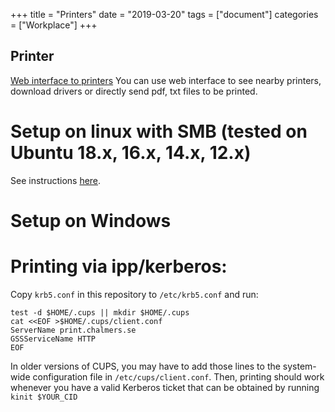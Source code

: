 +++
title =  "Printers"
date  = "2019-03-20"
tags = ["document"]
categories = ["Workplace"]
+++


## Printer
[Web interface to printers](https://print.chalmers.se/auth/uploadme.cgi)
You can use web interface to see nearby printers, download drivers or directly send pdf, txt files to be printed.

# Setup on linux with SMB (tested on Ubuntu 18.x, 16.x, 14.x, 12.x)

See instructions [here](https://student.portal.chalmers.se/en/contactservice/ITServices/self-administered/linux/printing/Sidor/connect-to-printer.aspx).

# Setup on Windows

[//]: # (TODO!)

# Printing via ipp/kerberos:
Copy `krb5.conf` in this repository to `/etc/krb5.conf` and
run:
~~~~
test -d $HOME/.cups || mkdir $HOME/.cups
cat <<EOF >$HOME/.cups/client.conf
ServerName print.chalmers.se
GSSServiceName HTTP
EOF
~~~~
In older versions of CUPS, you may have to add those lines to the system-wide configuration file in `/etc/cups/client.conf`.
Then, printing should work whenever you have a valid Kerberos ticket that
can be obtained by running `kinit $YOUR_CID`


